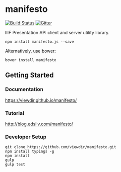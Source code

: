 # manifesto

[![Build Status](https://travis-ci.org/viewdir/manifesto.svg?branch=master)](https://travis-ci.org/viewdir/manifesto) [![Gitter](https://badges.gitter.im/Join%20Chat.svg)](https://gitter.im/viewdir/manifesto?utm_source=badge&utm_medium=badge&utm_campaign=pr-badge&utm_content=badge)

IIIF Presentation API client and server utility library.

    npm install manifesto.js --save

Alternatively, use bower:

    bower install manifesto

Getting Started
--

### Documentation

https://viewdir.github.io/manifesto/


### Tutorial

http://blog.edsilv.com/manifesto/


### Developer Setup

    git clone https://github.com/viewdir/manifesto.git
    npm install typings -g
    npm install
    gulp
    gulp test